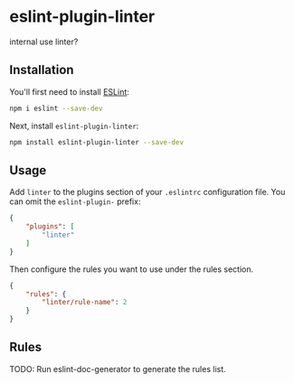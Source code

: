 # eslint-plugin-linter

internal use linter?

## Installation

You'll first need to install [ESLint](https://eslint.org/):

```sh
npm i eslint --save-dev
```

Next, install `eslint-plugin-linter`:

```sh
npm install eslint-plugin-linter --save-dev
```

## Usage

Add `linter` to the plugins section of your `.eslintrc` configuration file. You can omit the `eslint-plugin-` prefix:

```json
{
    "plugins": [
        "linter"
    ]
}
```


Then configure the rules you want to use under the rules section.

```json
{
    "rules": {
        "linter/rule-name": 2
    }
}
```

## Rules

<!-- begin auto-generated rules list -->
TODO: Run eslint-doc-generator to generate the rules list.
<!-- end auto-generated rules list -->


